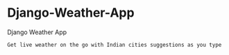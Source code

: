 # Django-Weather-App
Django Weather App

```
Get live weather on the go with Indian cities suggestions as you type
```
